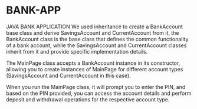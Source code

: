 # BANK-APP
JAVA BANK APPLICATION
We used inheritance to create a BankAccount base class and derive SavingsAccount and CurrentAccount from it, the BankAccount class is the base class that defines the common functionality of a bank account, while the SavingsAccount and CurrentAccount classes inherit from it and provide specific implementation details.

The MainPage class accepts a BankAccount instance in its constructor, allowing you to create instances of MainPage for different account types (SavingsAccount and CurrentAccount in this case).

When you run the MainPage class, it will prompt you to enter the PIN, and based on the PIN provided, you can access the account details and perform deposit and withdrawal operations for the respective account type.
